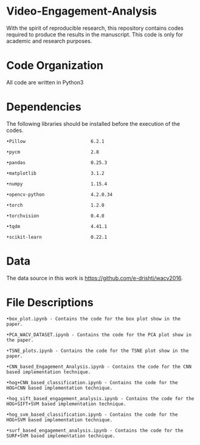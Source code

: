 # Video-Engagement-Analysis
With the spirit of reproducible research, this repository contains codes required to produce the results in the manuscript.
This code is only for academic and research purposes.

# Code Organization
All code are written in Python3


# Dependencies

The following libraries should be installed before the execution of the codes.

	•Pillow                        6.2.1

	•pycm                          2.8

	•pandas                        0.25.3

	•matplotlib                    3.1.2

	•numpy                         1.15.4

	•opencv-python                 4.2.0.34

	•torch                         1.2.0

	•torchvision                   0.4.0

	•tqdm                          4.41.1

	•scikit-learn                  0.22.1

# Data
The data source in this work is https://github.com/e-drishti/wacv2016.

# File Descriptions

	•box_plot.ipynb - Contains the code for the box plot show in the paper.

	•PCA_WACV_DATASET.ipynb - Contains the code for the PCA plot show in the paper.

	•TSNE_plots.ipynb - Contains the code for the TSNE plot show in the paper.

	•CNN_based_Engagement_Analysis.ipynb - Contains the code for the CNN based implementation technique.

	•hog+CNN_based_classification.ipynb - Contains the code for the HOG+CNN based implementation technique.

	•hog_sift_based_engagement_analysis.ipynb - Contains the code for the HOG+SIFT+SVM based implementation technique.

	•hog_svm_based_classification.ipynb - Contains the code for the HOG+SVM based implementation technique.

	•surf_based_engagement_analysis.ipynb - Contains the code for the SURF+SVM based implementation technique.

